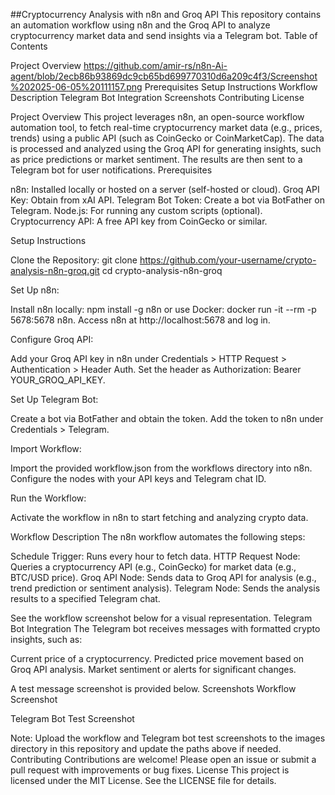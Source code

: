 ##Cryptocurrency Analysis with n8n and Groq API
This repository contains an automation workflow using n8n and the Groq API to analyze cryptocurrency market data and send insights via a Telegram bot.
Table of Contents

Project Overview https://github.com/amir-rs/n8n-Ai-agent/blob/2ecb86b93869dc9cb65bd699770310d6a209c4f3/Screenshot%202025-06-05%20111157.png
Prerequisites
Setup Instructions
Workflow Description
Telegram Bot Integration
Screenshots
Contributing
License

Project Overview
This project leverages n8n, an open-source workflow automation tool, to fetch real-time cryptocurrency market data (e.g., prices, trends) using a public API (such as CoinGecko or CoinMarketCap). The data is processed and analyzed using the Groq API for generating insights, such as price predictions or market sentiment. The results are then sent to a Telegram bot for user notifications.
Prerequisites

n8n: Installed locally or hosted on a server (self-hosted or cloud).
Groq API Key: Obtain from xAI API.
Telegram Bot Token: Create a bot via BotFather on Telegram.
Node.js: For running any custom scripts (optional).
Cryptocurrency API: A free API key from CoinGecko or similar.

Setup Instructions

Clone the Repository:
git clone https://github.com/your-username/crypto-analysis-n8n-groq.git
cd crypto-analysis-n8n-groq


Set Up n8n:

Install n8n locally: npm install -g n8n or use Docker: docker run -it --rm -p 5678:5678 n8n.
Access n8n at http://localhost:5678 and log in.


Configure Groq API:

Add your Groq API key in n8n under Credentials > HTTP Request > Authentication > Header Auth.
Set the header as Authorization: Bearer YOUR_GROQ_API_KEY.


Set Up Telegram Bot:

Create a bot via BotFather and obtain the token.
Add the token to n8n under Credentials > Telegram.


Import Workflow:

Import the provided workflow.json from the workflows directory into n8n.
Configure the nodes with your API keys and Telegram chat ID.


Run the Workflow:

Activate the workflow in n8n to start fetching and analyzing crypto data.



Workflow Description
The n8n workflow automates the following steps:

Schedule Trigger: Runs every hour to fetch data.
HTTP Request Node: Queries a cryptocurrency API (e.g., CoinGecko) for market data (e.g., BTC/USD price).
Groq API Node: Sends data to Groq API for analysis (e.g., trend prediction or sentiment analysis).
Telegram Node: Sends the analysis results to a specified Telegram chat.

See the workflow screenshot below for a visual representation.
Telegram Bot Integration
The Telegram bot receives messages with formatted crypto insights, such as:

Current price of a cryptocurrency.
Predicted price movement based on Groq API analysis.
Market sentiment or alerts for significant changes.

A test message screenshot is provided below.
Screenshots
Workflow Screenshot

Telegram Bot Test Screenshot

Note: Upload the workflow and Telegram bot test screenshots to the images directory in this repository and update the paths above if needed.
Contributing
Contributions are welcome! Please open an issue or submit a pull request with improvements or bug fixes.
License
This project is licensed under the MIT License. See the LICENSE file for details.
